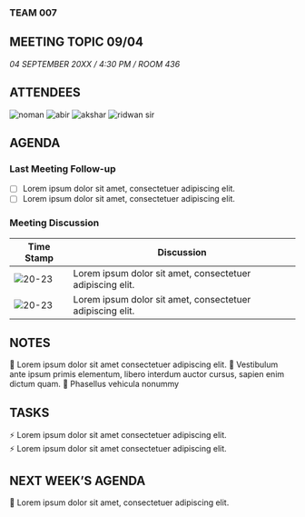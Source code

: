 ### TEAM 007
## MEETING TOPIC 09/04
*04 SEPTEMBER 20XX / 4:30 PM / ROOM 436*
## ATTENDEES
![noman](https://img.shields.io/badge/Noman5237-flourine-green.svg?style=for-the-badge&logo=github) 
![abir](https://img.shields.io/badge/chlorineCtrl-chlorine-blue.svg?style=for-the-badge&logo=github) 
![akshar](https://img.shields.io/badge/drinkingWater_64-bromine-red.svg?style=for-the-badge&logo=github) 
![ridwan sir](https://img.shields.io/badge/ridwan_kabir-iodine-black.svg?style=for-the-badge&logo=github) 

## AGENDA
### Last Meeting Follow-up
- [ ] Lorem ipsum dolor sit amet, consectetuer adipiscing elit. 
- [ ] Lorem ipsum dolor sit amet, consectetuer adipiscing elit. 
### Meeting Discussion
| Time Stamp | Discussion |
|-----------|------------|
| ![20-23](https://img.shields.io/badge/20-23-orange.svg?style=for-the-badge) | Lorem ipsum dolor sit amet, consectetuer adipiscing elit.|
| ![20-23](https://img.shields.io/badge/20-23-orange.svg?style=for-the-badge) | Lorem ipsum dolor sit amet, consectetuer adipiscing elit.|
## NOTES
🔰 Lorem ipsum dolor sit amet consectetuer adipiscing elit. 
🔰 Vestibulum ante ipsum primis elementum, libero interdum auctor cursus, sapien enim dictum quam. 
🔰 Phasellus vehicula nonummy
## TASKS
⚡ Lorem ipsum dolor sit amet consectetuer adipiscing elit.  
⚡ Lorem ipsum dolor sit amet consectetuer adipiscing elit.
## NEXT WEEK’S AGENDA
🔰 Lorem ipsum dolor sit amet, consectetuer adipiscing elit.
